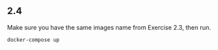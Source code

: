 ## 2.4

Make sure you have the same images name from Exercise 2.3, then run.

```shell
docker-compose up
```

